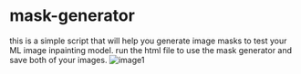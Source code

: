# mask-generator
this is a simple script  that will help you generate image masks to test your ML image inpainting model.
run the html file to use the mask generator and save both of your images.
![image1](https://user-images.githubusercontent.com/80398388/134656774-06b113f1-986b-4663-8782-618f204b40a8.png)

